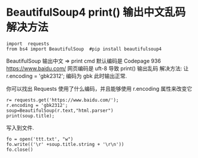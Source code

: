 # BeautifulSoup4 print() 输出中文乱码解决方法

	import  requests
	from bs4 import BeautifulSoup  #pip install beautifulsoup4
 
BeautifulSoup 输出中文 => print cmd 默认编码是 Codepage 936
https://www.baidu.com/ 网页编码是 uft-8
导致 print() 输出乱码
解决方法:
让 r.encoding = 'gbk2312'; 编码为 gbk 此时输出正常.
 
你可以找出 Requests 使用了什么编码，并且能够使用 r.encoding 属性来改变它

	r= requests.get('https://www.baidu.com/');
	r.encoding = 'gbk2312';
	soup=BeautifulSoup(r.text,"html.parser") 
	print(soup.title);
 
写入到文件.

	fo = open('ttt.txt', "w")        
	fo.write(('\r' +soup.title.string + '\r\n'))  
	fo.close()       


